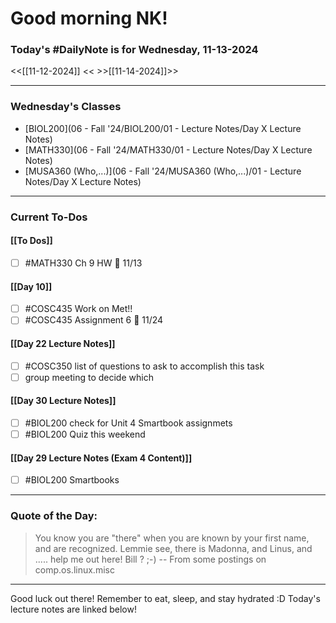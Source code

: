 # Good morning NK!
### Today's #DailyNote is for  Wednesday, 11-13-2024

<<[[11-12-2024]] <<
\>>[[11-14-2024]]>>

------------
### Wednesday's Classes
- [BIOL200](06 - Fall '24/BIOL200/01 - Lecture Notes/Day X Lecture Notes)
- [MATH330](06 - Fall '24/MATH330/01 - Lecture Notes/Day X Lecture Notes)
- [MUSA360 (Who,...)](06 - Fall '24/MUSA360 (Who,...)/01 - Lecture Notes/Day X Lecture Notes)



------------
### Current To-Dos
#### [[To Dos]]
- [ ] #MATH330 Ch 9 HW 📅 11/13 
#### [[Day 10]]
- [ ] #COSC435 Work on Met!!
- [ ] #COSC435 Assignment 6 📅 11/24
#### [[Day 22 Lecture Notes]]
- [ ] #COSC350 list of questions to ask to accomplish this task
- [ ] group meeting to decide which 
#### [[Day 30 Lecture Notes]]
- [ ] #BIOL200 check for Unit 4 Smartbook assignmets
- [ ] #BIOL200 Quiz this weekend
#### [[Day 29 Lecture Notes (Exam 4 Content)]]
- [ ] #BIOL200 Smartbooks

----------
### Quote of the Day:

 > You know you are "there" when you are known by your first name, and
> are recognized.
> Lemmie see, there is Madonna, and Linus, and ..... help me out here!
Bill ? ;-)
	-- From some postings on comp.os.linux.misc

-------
Good luck out there! Remember to eat, sleep, and stay hydrated :D
Today's lecture notes are linked below!